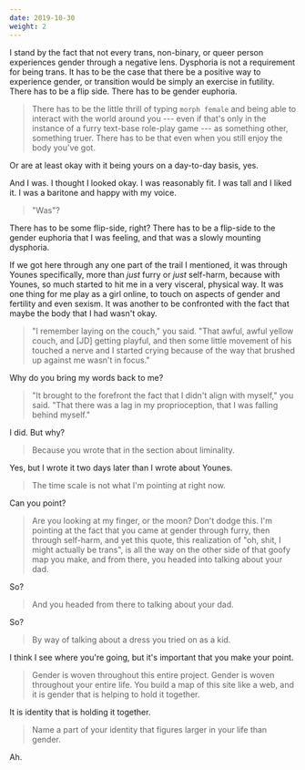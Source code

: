 ```yaml
---
date: 2019-10-30
weight: 2
---
```


I stand by the fact that not every trans, non-binary, or queer person experiences gender through a negative lens. Dysphoria is not a requirement for being trans. It has to be the case that there be a positive way to experience gender, or transition would be simply an exercise in futility. There has to be a flip side. There has to be gender euphoria.

> There has to be the little thrill of typing `morph female` and being able to interact with the world around you --- even if that's only in the instance of a furry text-base role-play game --- as something other, something truer. There has to be that even when you still enjoy the body you've got.

Or are at least okay with it being yours on a day-to-day basis, yes.

And I was. I thought I looked okay. I was reasonably fit. I was tall and I liked it. I was a baritone and happy with my voice.

> "Was"?

There has to be some flip-side, right? There has to be a flip-side to the gender euphoria that I was feeling, and that was a slowly mounting dysphoria.

If we got here through any one part of the trail I mentioned, it was through Younes specifically, more than *just* furry or *just* self-harm, because with Younes, so much started to hit me in a very visceral, physical way. It was one thing for me play as a girl online, to touch on aspects of gender and fertility and even sexism. It was another to be confronted with the fact that maybe the body that I had wasn't okay.

> "I remember laying on the couch," you said. "That awful, awful yellow couch, and [JD] getting playful, and then some little movement of his touched a nerve and I started crying because of the way that brushed up against me wasn't in focus."

Why do you bring my words back to me?

> "It brought to the forefront the fact that I didn't align with myself," you said. "That there was a lag in my proprioception, that I was falling behind myself."

I did. But why?

> Because you wrote that in the section about liminality.

Yes, but I wrote it two days later than I wrote about Younes.

> The time scale is not what I'm pointing at right now.

Can you point?

> Are you looking at my finger, or the moon? Don't dodge this. I'm pointing at the fact that you came at gender through furry, then through self-harm, and yet this quote, this realization of "oh, shit, I might actually be trans", is all the way on the other side of that goofy map you make, and from there, you headed into talking about your dad.

So?

> And you headed from there to talking about your dad.

So?

> By way of talking about a dress you tried on as a kid.

I think I see where you're going, but it's important that you make your point.

> Gender is woven throughout this entire project. Gender is woven throughout your entire life. You build a map of this site like a web, and it is gender that is helping to hold it together.

It is identity that is holding it together.

> Name a part of your identity that figures larger in your life than gender.

Ah.
